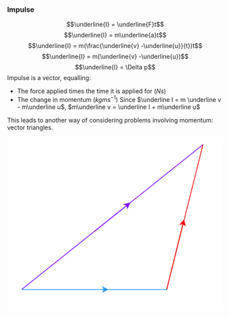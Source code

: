 ### Impulse
$$\underline{I} = \underline{F}t$$
$$\underline{I} = m\underline{a}t$$
$$\underline{I} = m(\frac{\underline{v} -\underline{u}}{t})t$$
$$\underline{I} = m(\underline{v} -\underline{u})$$
$$\underline{I} = \Delta p$$Impulse is a vector, equalling:
- The force applied times the time it is applied for ($Ns$)
- The change in momentum ($kgms^{-1}$) 
Since $\underline I = m \underline v - m\underline u$,
	$m\underline v = \underline I + m\underline u$

This leads to another way of considering problems involving momentum: vector triangles.

![Impulse Vector Diagram](./../Images/ImpulseVectorDiagram.svg)